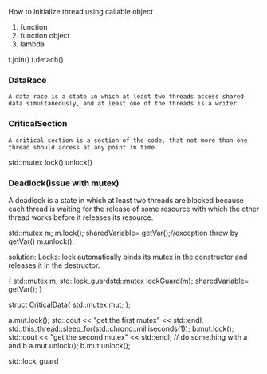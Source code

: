 
How to initialize thread using callable object
1. function
2. function object
3. lambda

t.join()
t.detach()

### DataRace
    A data race is a state in which at least two threads access shared data simultaneously, and at least one of the threads is a writer.
### CriticalSection
    A critical section is a section of the code, that not more than one thread should access at any point in time.
 
std::mutex 
  lock()
  unlock()
  
### Deadlock(issue with mutex)
   A deadlock is a state in which at least two threads are blocked because each thread is waiting for the release of some resource with which the other thread works before it releases its resource.

std::mutex m;
m.lock();
sharedVariable= getVar();//exception throw by getVar()
m.unlock();

solution:
Locks:
 lock automatically binds its mutex in the constructor and releases it in the destructor. 

{
  std::mutex m,
  std::lock_guard<std::mutex> lockGuard(m);
  sharedVariable= getVar();
}

struct CriticalData{
  std::mutex mut;
};

  a.mut.lock();
  std::cout << "get the first mutex" << std::endl;
  std::this_thread::sleep_for(std::chrono::milliseconds(1));
  b.mut.lock();
  std::cout << "get the second mutex" << std::endl;
  // do something with a and b
  a.mut.unlock();
  b.mut.unlock();


std::lock_guard
